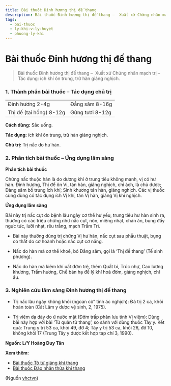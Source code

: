 ```yaml
---
title: Bài thuốc Đinh hương thị đế thang
description: Bài thuốc Đinh hương thị đế thang –  Xuất xứ Chứng nhân mạch trị – Tác dụng- ích khí ôn trung, trừ hàn giáng nghịch. 
tags:
  - bai-thuoc
  - ly-khi-v-ly-huyet
  - phuong-ly-khi
---
```


# Bài thuốc Đinh hương thị đế thang 

> Bài thuốc Đinh hương thị đế thang –  Xuất xứ Chứng nhân mạch trị – Tác dụng: ích khí ôn trung, trừ hàn giáng nghịch. 

### 1. Thành phần bài thuốc – Tác dụng chủ trị

|  |  |
| --- | --- |
| Đinh hương 2-4g | Đẳng sâm 8-16g |
| Thị đế (tai hồng) 8-12g | Gừng tươi 8-12g |

**Cách dùng:** Sắc uống.

**Tác dụng:** ích khí ôn trung, trừ hàn giáng nghịch. 

**Chủ trị:** Trị nấc do hư hàn.

### 2. Phân tích bài thuốc – Ứng dụng lâm sàng

**Phân tích bài thuốc**

Chứng nấc thuộc hàn là do dương khí ở trung tiêu không mạnh, vị có hư hàn. Đinh hương, Thị đế ôn Vị, tán hàn, giáng nghịch, chỉ ách, là chủ dược; Đảng sâm bổ trung ích khí; Sinh khương tán hàn, giáng nghịch. Các vị thuốc cùng dùng có tác dụng ích Vị khí, tán Vị hàn, giáng Vị khí nghịch.

**Ứng dụng lâm sàng**

Bài này trị nấc cụt do bệnh lâu ngày cơ thể hư yếu, trung tiêu hư hàn sinh ra, thường có các triệu chứng như nấc cụt, nôn, miệng nhạt, chán ăn, bụng đầy ngực tức, lưỡi nhạt, rêu trắng, mạch Trầm Trì.

+ Bài này thường dùng trị chứng Vị hư hàn, nấc cụt sau phẫu thuật, bụng co thắt do cơ hoành hoặc nấc cụt cơ năng.

+ Nấc do hàn mà cơ thể khoẻ, bỏ Đẳng sâm, gọi là ‘Thị đế thang’ (Tế sinh phương).

+ Nấc do hàn mà kiêm khí uất đờm trệ, thêm Quất bì, Trúc nhự, Cao lương khương, Trầm hương, Chế bán hạ để lý khí hoá đờm, giáng nghịch, chỉ ẩu.

### 3. Nghiên cứu lâm sàng Đinh hương thị đế thang

+ Trị nấc lâu ngày không khỏi (ngoan cô” tính ác nghịch): Đã trị 2 ca, khỏi hoàn toàn (Cát Lâm y dược vệ sinh, 2, 1975).

+ Trị viêm dạ dày do ứ nước mật (Đởm trấp phản lưu tính Vị viêm): Dùng bài này hợp với bài ‘Tứ quân tử thang’, so sánh với dùng thuốc Tây y. Kết quả: Trung y trị 53 ca, khỏi 49, đỡ 4; Tây y trị 53 ca, khối 26, đỡ 10, không khỏi 17 (Trung Tây y dược kết hợp tạp chí 3, 1990).

**Nguồn: L/Y Hoàng Duy Tân**

**Xem thêm:**

* [Bài thuốc Tô tử giáng khí thang](/yhctvn/bai-thuoc-to-tu-giang-khi-thang/)
* [Bài thuốc Đào nhân thừa khí thang](/yhctvn/bai-thuoc-dao-nhan-thua-khi-thang/)

(Nguồn <a href="https://yhctvn.com/bai-thuoc-dinh-huong-thi-de-thang/" target="_blank">yhctvn</a>)

